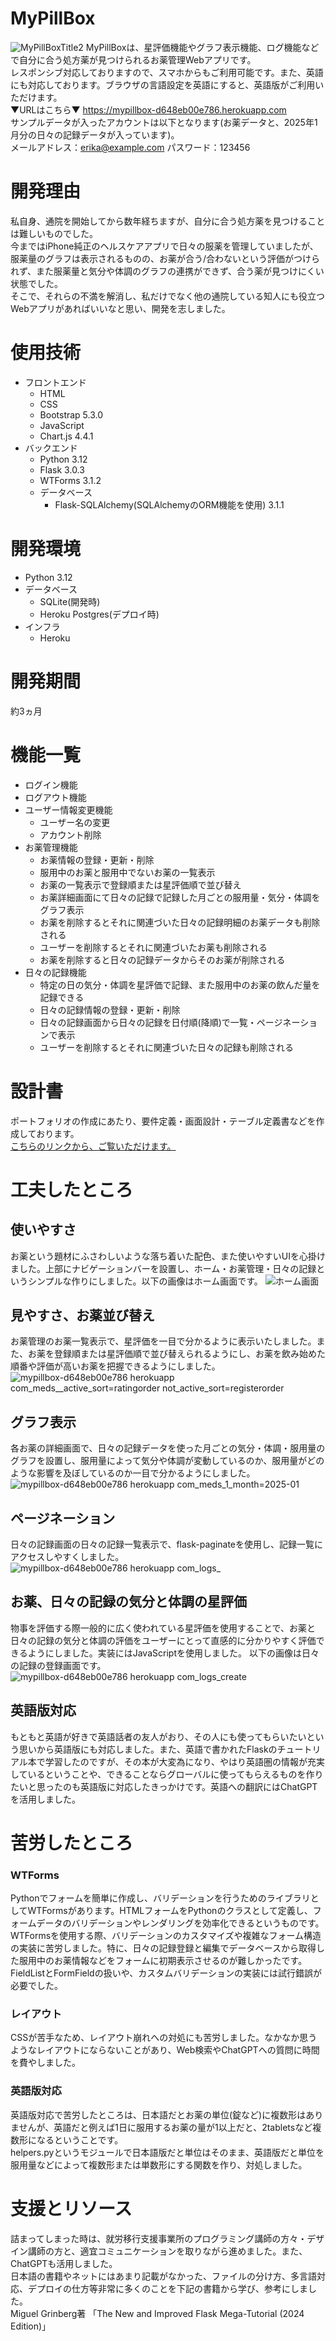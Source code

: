 # MyPillBox
![MyPillBoxTitle2](https://github.com/user-attachments/assets/801c3e25-1193-42f5-a7f2-c9a9f5f0f322)
MyPillBoxは、星評価機能やグラフ表示機能、ログ機能などで自分に合う処方薬が見つけられるお薬管理Webアプリです。<br>
レスポンシブ対応しておりますので、スマホからもご利用可能です。また、英語にも対応しております。ブラウザの言語設定を英語にすると、英語版がご利用いただけます。<br>
▼URLはこちら▼ https://mypillbox-d648eb00e786.herokuapp.com<br>
サンプルデータが入ったアカウントは以下となります(お薬データと、2025年1月分の日々の記録データが入っています)。<br>
メールアドレス：erika@example.com パスワード：123456
# 開発理由
私自身、通院を開始してから数年経ちますが、自分に合う処方薬を見つけることは難しいものでした。<br>
今まではiPhone純正のヘルスケアアプリで日々の服薬を管理していましたが、服薬量のグラフは表示されるものの、お薬が合う/合わないという評価がつけられず、また服薬量と気分や体調のグラフの連携ができず、合う薬が見つけにくい状態でした。<br>
そこで、それらの不満を解消し、私だけでなく他の通院している知人にも役立つWebアプリがあればいいなと思い、開発を志しました。
# 使用技術
- フロントエンド
  - HTML
  - CSS
  - Bootstrap 5.3.0
  - JavaScript
  - Chart.js 4.4.1
- バックエンド
  - Python 3.12
  - Flask 3.0.3
  - WTForms 3.1.2
  - データベース
    - Flask-SQLAlchemy(SQLAlchemyのORM機能を使用) 3.1.1
# 開発環境
- Python 3.12
- データベース
  - SQLite(開発時)
  - Heroku Postgres(デプロイ時)
- インフラ
  - Heroku
# 開発期間
約3ヵ月
# 機能一覧
- ログイン機能
- ログアウト機能
- ユーザー情報変更機能
  - ユーザー名の変更
  - アカウント削除
- お薬管理機能
  - お薬情報の登録・更新・削除
  - 服用中のお薬と服用中でないお薬の一覧表示
  - お薬の一覧表示で登録順または星評価順で並び替え
  - お薬詳細画面にて日々の記録で記録した月ごとの服用量・気分・体調をグラフ表示
  - お薬を削除するとそれに関連づいた日々の記録明細のお薬データも削除される
  - ユーザーを削除するとそれに関連づいたお薬も削除される
  - お薬を削除すると日々の記録データからそのお薬が削除される
- 日々の記録機能
  - 特定の日の気分・体調を星評価で記録、また服用中のお薬の飲んだ量を記録できる
  - 日々の記録情報の登録・更新・削除
  - 日々の記録画面から日々の記録を日付順(降順)で一覧・ページネーションで表示
  - ユーザーを削除するとそれに関連づいた日々の記録も削除される
# 設計書
ポートフォリオの作成にあたり、要件定義・画面設計・テーブル定義書などを作成しております。<br/>
[こちらのリンクから、ご覧いただけます。](https://github.com/Erika0701momo/MyPillBox/tree/master/docs)
# 工夫したところ
## 使いやすさ
お薬という題材にふさわしいような落ち着いた配色、また使いやすいUIを心掛けました。上部にナビゲーションバーを設置し、ホーム・お薬管理・日々の記録というシンプルな作りにしました。以下の画像はホーム画面です。
![ホーム画面](https://github.com/user-attachments/assets/9836dc56-307e-49eb-9518-512bb61535de)
## 見やすさ、お薬並び替え
お薬管理のお薬一覧表示で、星評価を一目で分かるように表示いたしました。また、お薬を登録順または星評価順で並び替えられるようにし、お薬を飲み始めた順番や評価が高いお薬を把握できるようにしました。
![mypillbox-d648eb00e786 herokuapp com_meds__active_sort=ratingorder not_active_sort=registerorder](https://github.com/user-attachments/assets/703bad45-b437-4768-a28c-ce07a8a51b82)
## グラフ表示
各お薬の詳細画面で、日々の記録データを使った月ごとの気分・体調・服用量のグラフを設置し、服用量によって気分や体調が変動しているのか、服用量がどのような影響を及ぼしているのか一目で分かるようにしました。
![mypillbox-d648eb00e786 herokuapp com_meds_1_month=2025-01](https://github.com/user-attachments/assets/7e614609-e287-4c23-9005-a88aea7af07d)
## ページネーション
日々の記録画面の日々の記録一覧表示で、flask-paginateを使用し、記録一覧にアクセスしやすくしました。
![mypillbox-d648eb00e786 herokuapp com_logs_](https://github.com/user-attachments/assets/66b78912-8d0d-4f1b-b10a-6a88c99661b5)
## お薬、日々の記録の気分と体調の星評価
物事を評価する際一般的に広く使われている星評価を使用することで、お薬と日々の記録の気分と体調の評価をユーザーにとって直感的に分かりやすく評価できるようにしました。実装にはJavaScriptを使用しました。
以下の画像は日々の記録の登録画面です。
![mypillbox-d648eb00e786 herokuapp com_logs_create](https://github.com/user-attachments/assets/dc21c9b7-b7a9-48ef-af7a-1ad5fe4767cf)
## 英語版対応
もともと英語が好きで英語話者の友人がおり、その人にも使ってもらいたいという思いから英語版にも対応しました。また、英語で書かれたFlaskのチュートリアル本で学習したのですが、その本が大変為になり、やはり英語圏の情報が充実しているということや、できることならグローバルに使ってもらえるものを作りたいと思ったのも英語版に対応したきっかけです。英語への翻訳にはChatGPTを活用しました。
# 苦労したところ
### WTForms
Pythonでフォームを簡単に作成し、バリデーションを行うためのライブラリとしてWTFormsがあります。HTMLフォームをPythonのクラスとして定義し、フォームデータのバリデーションやレンダリングを効率化できるというものです。<br>
WTFormsを使用する際、バリデーションのカスタマイズや複雑なフォーム構造の実装に苦労しました。特に、日々の記録登録と編集でデータベースから取得した服用中のお薬情報などをフォームに初期表示させるのが難しかったです。<br>
FieldListとFormFieldの扱いや、カスタムバリデーションの実装には試行錯誤が必要でした。
### レイアウト
CSSが苦手なため、レイアウト崩れへの対処にも苦労しました。なかなか思うようなレイアウトにならないことがあり、Web検索やChatGPTへの質問に時間を費やしました。
### 英語版対応
英語版対応で苦労したところは、日本語だとお薬の単位(錠など)に複数形はありませんが、英語だと例えば1日に服用するお薬の量が1以上だと、2tabletsなど複数形になるということです。<br>
helpers.pyというモジュールで日本語版だと単位はそのまま、英語版だと単位を服用量などによって複数形または単数形にする関数を作り、対処しました。
# 支援とリソース
詰まってしまった時は、就労移行支援事業所のプログラミング講師の方々・デザイン講師の方と、適宜コミュニケーションを取りながら進めました。また、ChatGPTも活用しました。<br>
日本語の書籍やネットにはあまり記載がなかった、ファイルの分け方、多言語対応、デプロイの仕方等非常に多くのことを下記の書籍から学び、参考にしました。<br>
Miguel Grinberg著 「The New and Improved Flask Mega-Tutorial (2024 Edition)」
